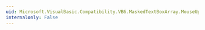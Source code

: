```yaml
---
uid: Microsoft.VisualBasic.Compatibility.VB6.MaskedTextBoxArray.MouseUp
internalonly: False
---
```

